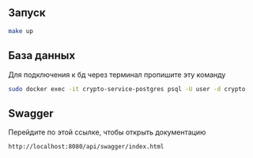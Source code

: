 ## Запуск
```bash
make up
```

## База данных

Для подключения к бд через терминал пропишите эту команду
```bash
sudo docker exec -it crypto-service-postgres psql -U user -d crypto
```

## Swagger

Перейдите по этой ссылке, чтобы открыть документацию 
```link
http://localhost:8080/api/swagger/index.html
```
